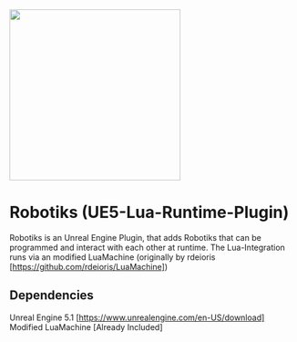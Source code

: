 <img src="https://i.ibb.co/jzxFP6K/LR-Logo.jpg"  width="300" height="300">

# Robotiks (UE5-Lua-Runtime-Plugin)

Robotiks is an Unreal Engine Plugin, that adds Robotiks that can be programmed and interact with each other at runtime.
The Lua-Integration runs via an modified LuaMachine (originally by rdeioris [https://github.com/rdeioris/LuaMachine])

## Dependencies
Unreal Engine 5.1 [https://www.unrealengine.com/en-US/download] \
Modified LuaMachine [Already Included]
